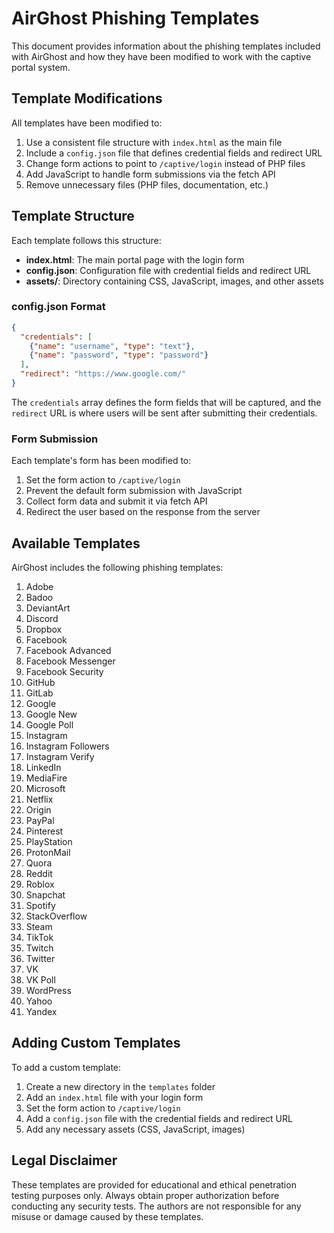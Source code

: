 # AirGhost Phishing Templates

This document provides information about the phishing templates included with AirGhost and how they have been modified to work with the captive portal system.

## Template Modifications

All templates have been modified to:

1. Use a consistent file structure with `index.html` as the main file
2. Include a `config.json` file that defines credential fields and redirect URL
3. Change form actions to point to `/captive/login` instead of PHP files
4. Add JavaScript to handle form submissions via the fetch API
5. Remove unnecessary files (PHP files, documentation, etc.)

## Template Structure

Each template follows this structure:

- **index.html**: The main portal page with the login form
- **config.json**: Configuration file with credential fields and redirect URL
- **assets/**: Directory containing CSS, JavaScript, images, and other assets

### config.json Format

```json
{
  "credentials": [
    {"name": "username", "type": "text"},
    {"name": "password", "type": "password"}
  ],
  "redirect": "https://www.google.com/"
}
```

The `credentials` array defines the form fields that will be captured, and the `redirect` URL is where users will be sent after submitting their credentials.

### Form Submission

Each template's form has been modified to:

1. Set the form action to `/captive/login`
2. Prevent the default form submission with JavaScript
3. Collect form data and submit it via fetch API
4. Redirect the user based on the response from the server

## Available Templates

AirGhost includes the following phishing templates:

1. Adobe
2. Badoo
3. DeviantArt
4. Discord
5. Dropbox
6. Facebook
7. Facebook Advanced
8. Facebook Messenger
9. Facebook Security
10. GitHub
11. GitLab
12. Google
13. Google New
14. Google Poll
15. Instagram
16. Instagram Followers
17. Instagram Verify
18. LinkedIn
19. MediaFire
20. Microsoft
21. Netflix
22. Origin
23. PayPal
24. Pinterest
25. PlayStation
26. ProtonMail
27. Quora
28. Reddit
29. Roblox
30. Snapchat
31. Spotify
32. StackOverflow
33. Steam
34. TikTok
35. Twitch
36. Twitter
37. VK
38. VK Poll
39. WordPress
40. Yahoo
41. Yandex

## Adding Custom Templates

To add a custom template:

1. Create a new directory in the `templates` folder
2. Add an `index.html` file with your login form
3. Set the form action to `/captive/login`
4. Add a `config.json` file with the credential fields and redirect URL
5. Add any necessary assets (CSS, JavaScript, images)

## Legal Disclaimer

These templates are provided for educational and ethical penetration testing purposes only. Always obtain proper authorization before conducting any security tests. The authors are not responsible for any misuse or damage caused by these templates.
